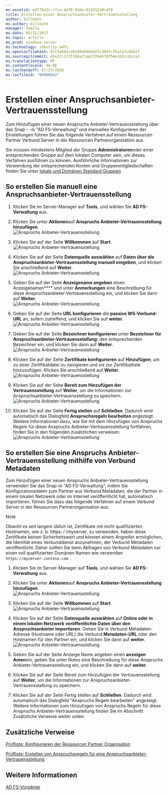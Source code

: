 ```yaml
---
ms.assetid: a4f7842c-cfca-4d78-916e-023d12a9cdf0
title: Erstellen einer Anspruchsanbieter-Vertrauensstellung
author: billmath
ms.author: billmath
manager: femila
ms.date: 05/31/2017
ms.topic: article
ms.prod: windows-server
ms.technology: identity-adfs
ms.openlocfilehash: 07c5e642ca0198d48b4427c38d7c7bafa7cde62f
ms.sourcegitcommit: d5e27c1f2f168a71ae272bebf8f50e1b3ccbcca3
ms.translationtype: MT
ms.contentlocale: de-DE
ms.lasthandoff: 07/23/2020
ms.locfileid: "86966842"
---
```

# <a name="create-a-claims-provider-trust"></a>Erstellen einer Anspruchsanbieter-Vertrauensstellung

Zum Hinzufügen einer neuen Anspruchs Anbieter-Vertrauensstellung über das Snap \- -in "AD FS-Verwaltung" und manuelles Konfigurieren der Einstellungen führen Sie das folgende Verfahren auf einem Ressourcen Partner Verbund Server in der Ressourcen Partnerorganisation aus.  
  
Sie müssen mindestens Mitglied der Gruppe **Administratoren**oder einer entsprechenden Gruppe auf dem lokalen Computer sein, um dieses Verfahren ausführen zu können.  Ausführliche Informationen zur Verwendung der entsprechenden Konten und Gruppenmitgliedschaften finden Sie unter [lokale und Domänen Standard Gruppen](https://go.microsoft.com/fwlink/?LinkId=83477).   
  
## <a name="to-create-a-claims-provider-trust-manually"></a>So erstellen Sie manuell eine Anspruchsanbieter-Vertrauensstellung  
  
1.  Klicken Sie im Server-Manager auf **Tools**, und wählen Sie **AD FS-Verwaltung** aus.  
  
2.  Klicken Sie unter **Aktionen**auf **Anspruchs Anbieter-Vertrauensstellung hinzufügen**.  
![Anspruchs Anbieter-Vertrauensstellung](media/Create-a-Claims-Provider-Trust/addclaim1.PNG)   
  
3.  Klicken Sie auf der Seite **Willkommen** auf **Start**. 
![Anspruchs Anbieter-Vertrauensstellung](media/Create-a-Claims-Provider-Trust/addclaim2.PNG)    
  
4.  Klicken Sie auf der Seite **Datenquelle auswählen** auf **Daten über die Anspruchsanbieter-Vertrauensstellung manuell eingeben**, und klicken Sie anschließend auf **Weiter**.  
![Anspruchs Anbieter-Vertrauensstellung](media/Create-a-Claims-Provider-Trust/addclaim3.PNG)     

5.  Geben Sie auf der Seite **Anzeigename angeben** einen Anzeigenamen**** und unter **Anmerkungen** eine Beschreibung für diese Anspruchsanbieter-Vertrauensstellung ein, und klicken Sie dann auf **Weiter**.  
![Anspruchs Anbieter-Vertrauensstellung](media/Create-a-Claims-Provider-Trust/addclaim4.PNG)     

6.  Geben Sie auf der Seite **URL konfigurieren** die **passive WS-Verbund-URL** an, sofern zutreffend, und klicken Sie auf **weiter**.
![Anspruchs Anbieter-Vertrauensstellung](media/Create-a-Claims-Provider-Trust/addclaim5.PNG)     

8. Geben Sie auf der Seite **Bezeichner konfigurieren** unter **Bezeichner für Anspruchsanbieter-Vertrauensstellung:** den entsprechenden Bezeichner ein, und klicken Sie dann auf **Weiter**.  
![Anspruchs Anbieter-Vertrauensstellung](media/Create-a-Claims-Provider-Trust/addclaim6.PNG)    

9. Klicken Sie auf der Seite **Zertifikate konfigurieren** auf **Hinzufügen**, um zu einer Zertifikatdatei zu navigieren und sie zur Zertifikatliste hinzuzufügen. Klicken Sie anschließend auf **Weiter**.  
![Anspruchs Anbieter-Vertrauensstellung](media/Create-a-Claims-Provider-Trust/addclaim7.PNG)    

10. Klicken Sie auf der Seite **Bereit zum Hinzufügen der Vertrauensstellung** auf **Weiter**, um die Informationen zur Anspruchsanbieter-Vertrauensstellung zu speichern.  
![Anspruchs Anbieter-Vertrauensstellung](media/Create-a-Claims-Provider-Trust/addclaim8.PNG)    

11. Klicken Sie auf der Seite **Fertig stellen** auf **Schließen**. Dadurch wird automatisch das Dialogfeld **Anspruchsregeln bearbeiten** angezeigt. Weitere Informationen dazu, wie Sie mit dem Hinzufügen von Anspruchs Regeln für diese Anspruchs Anbieter-Vertrauensstellung fortfahren, finden Sie in den folgenden zusätzlichen verweisen.  
![Anspruchs Anbieter-Vertrauensstellung](media/Create-a-Claims-Provider-Trust/addclaim9.PNG)

## <a name="to-create-a-claims-provider-trust-using-federation-metadata"></a>So erstellen Sie eine Anspruchs Anbieter-Vertrauensstellung mithilfe von Verbund Metadaten
Zum Hinzufügen einer neuen Anspruchs Anbieter-Vertrauensstellung verwenden Sie das Snap-in "AD FS-Verwaltung", indem Sie Konfigurationsdaten zum Partner aus Verbund Metadaten, die der Partner in einem lokalen Netzwerk oder im Internet veröffentlicht hat, automatisch importieren. führen Sie dazu das folgende Verfahren auf einem Verbund Server in der Ressourcen Partnerorganisation aus.

>[!NOTE]
>Obwohl es seit langem üblich ist, Zertifikate mit nicht qualifizierten Hostnamen, wie z. b. https: \/ /myserver, zu verwenden, haben diese Zertifikate keinen Sicherheitswert und können einem Angreifer ermöglichen, die Identität eines Verbunddienst anzunehmen, der Verbund Metadaten veröffentlicht. Daher sollten Sie beim Abfragen von Verbund Metadaten nur einen voll qualifizierten Domänen Namen wie verwenden `https://myserver.contoso.com` .

1.  Klicken Sie im Server-Manager auf **Tools**, und wählen Sie **AD FS-Verwaltung** aus.  
  
2.  Klicken Sie unter **Aktionen**auf **Anspruchs Anbieter-Vertrauensstellung hinzufügen**.  
![Anspruchs Anbieter-Vertrauensstellung](media/Create-a-Claims-Provider-Trust/addclaim1.PNG)   
  
3.  Klicken Sie auf der Seite **Willkommen** auf **Start**. 
![Anspruchs Anbieter-Vertrauensstellung](media/Create-a-Claims-Provider-Trust/addclaim2.PNG)    
  
4.  Klicken Sie auf der Seite **Datenquelle auswählen** auf **Online oder in einem lokalen Netzwerk veröffentlichte Daten über den Anspruchsanbieter importieren**. Geben Sie in Verbund Metadaten-Adresse (Hostname oder URL) die Verbund **Metadaten-URL** oder den Hostnamen für den Partner ein, und klicken Sie dann auf **weiter**.
![Anspruchs Anbieter-Vertrauensstellung](media/Create-a-Claims-Provider-Trust/addclaim10.PNG)    

5.  Geben Sie auf der Seite Anzeige Name angeben einen **anzeigen Amen**ein, geben Sie unter Notes eine Beschreibung für diese Anspruchs Anbieter-Vertrauensstellung ein, und klicken Sie dann auf **weiter**.

6.  Klicken Sie auf der Seite Bereit zum Hinzufügen der Vertrauensstellung auf **Weiter**, um die Informationen zur Anspruchsanbieter-Vertrauensstellung zu speichern.

7.  Klicken Sie auf der Seite Fertig stellen auf **Schließen**. Dadurch wird automatisch das Dialogfeld "Anspruchs Regeln bearbeiten" angezeigt. Weitere Informationen zum Hinzufügen von Anspruchs Regeln für diese Anspruchs Anbieter-Vertrauensstellung finden Sie im Abschnitt Zusätzliche Verweise weiter unten.



    
## <a name="additional-references"></a>Zusätzliche Verweise  
[Prüfliste: Konfigurieren der Ressourcen Partner Organisation](../../ad-fs/deployment/Checklist--Configuring-the-Resource-Partner-Organization.md)  
  
[Prüfliste: Erstellen von Anspruchsregeln für eine Anspruchsanbieter-Vertrauensstellung](../../ad-fs/deployment/Checklist--Creating-Claim-Rules-for-a-Claims-Provider-Trust.md)  
  
## <a name="see-also"></a>Weitere Informationen  
[AD FS-Vorgänge](../ad-fs-operations.md) 
  
